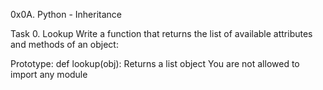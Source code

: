 0x0A. Python - Inheritance


Task 0. Lookup
Write a function that returns the list of available attributes and methods of an object:

Prototype: def lookup(obj):
Returns a list object
You are not allowed to import any module

